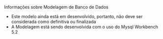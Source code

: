 Informações sobre Modelagem de Banco de Dados

 - Este modelo ainda está em desenvolvido, portanto, não deve ser considerada como definitiva ou finalizada
 - A Modelagem está sendo desenvolvida com o uso do Mysql Workbench 5.2
 